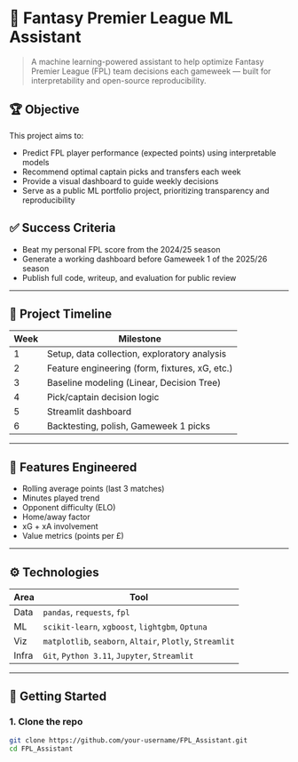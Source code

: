 # 🧠 Fantasy Premier League ML Assistant

> A machine learning-powered assistant to help optimize Fantasy Premier League (FPL) team decisions each gameweek — built for interpretability and open-source reproducibility.

## 🏆 Objective

This project aims to:

- Predict FPL player performance (expected points) using interpretable models
- Recommend optimal captain picks and transfers each week
- Provide a visual dashboard to guide weekly decisions
- Serve as a public ML portfolio project, prioritizing transparency and reproducibility

## ✅ Success Criteria

- Beat my personal FPL score from the 2024/25 season
- Generate a working dashboard before Gameweek 1 of the 2025/26 season
- Publish full code, writeup, and evaluation for public review

---

## 📅 Project Timeline

| Week | Milestone |
|------|-----------|
| 1 | Setup, data collection, exploratory analysis |
| 2 | Feature engineering (form, fixtures, xG, etc.) |
| 3 | Baseline modeling (Linear, Decision Tree) |
| 4 | Pick/captain decision logic |
| 5 | Streamlit dashboard |
| 6 | Backtesting, polish, Gameweek 1 picks |

---

## 🧠 Features Engineered

- Rolling average points (last 3 matches)
- Minutes played trend
- Opponent difficulty (ELO)
- Home/away factor
- xG + xA involvement
- Value metrics (points per £)

---

## ⚙️ Technologies

| Area | Tool |
|------|------|
| Data | `pandas`, `requests`, `fpl` |
| ML | `scikit-learn`, `xgboost`, `lightgbm`, `Optuna` |
| Viz | `matplotlib`, `seaborn`, `Altair`, `Plotly`, `Streamlit` |
| Infra | `Git`, `Python 3.11`, `Jupyter`, `Streamlit`|

---

## 🚀 Getting Started

### 1. Clone the repo

```bash
git clone https://github.com/your-username/FPL_Assistant.git
cd FPL_Assistant
